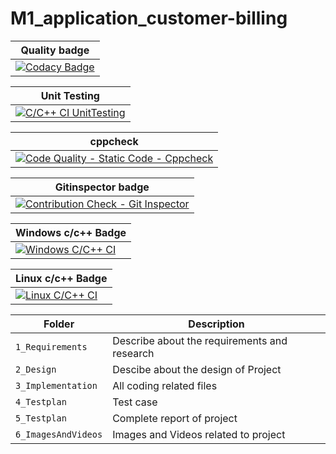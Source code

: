 # M1_application_customer-billing

| Quality badge|
|-------------|
|[![Codacy Badge](https://app.codacy.com/project/badge/Grade/589d605bc73744d4a9bf0447b9ac3bf6)](https://www.codacy.com/gh/SATHIZ13/M1_application_customer-billing/dashboard?utm_source=github.com&amp;utm_medium=referral&amp;utm_content=SATHIZ13/M1_application_customer-billing&amp;utm_campaign=Badge_Grade)|

| Unit Testing|
|-----|
|[![C/C++ CI UnitTesting](https://github.com/SATHIZ13/M1_application_customer-billing/actions/workflows/unit_testing.yml/badge.svg)](https://github.com/SATHIZ13/M1_application_customer-billing/actions/workflows/unit_testing.yml)|

|cppcheck|
|-----|
|[![Code Quality - Static Code - Cppcheck](https://github.com/SATHIZ13/M1_application_customer-billing/actions/workflows/cppcheck.yml/badge.svg)](https://github.com/SATHIZ13/M1_application_customer-billing/actions/workflows/cppcheck.yml)|

|Gitinspector badge|
|---|
|[![Contribution Check - Git Inspector](https://github.com/SATHIZ13/M1_application_customer-billing/actions/workflows/gitinspector.yml/badge.svg)](https://github.com/SATHIZ13/M1_application_customer-billing/actions/workflows/gitinspector.yml)|

| Windows c/c++ Badge|
|----|
|[![Windows C/C++ CI](https://github.com/SATHIZ13/M1_application_customer-billing/actions/workflows/windows_c-cpp.yml/badge.svg)](https://github.com/SATHIZ13/M1_application_customer-billing/actions/workflows/windows_c-cpp.yml)|

| Linux c/c++ Badge |
|----|
|[![Linux C/C++ CI](https://github.com/SATHIZ13/M1_application_customer-billing/actions/workflows/Linux_c-cpp.yml/badge.svg)](https://github.com/SATHIZ13/M1_application_customer-billing/actions/workflows/Linux_c-cpp.yml)|

|Folder|Description|
|---|---|
|`1_Requirements`|	Describe about the requirements and research|
|`2_Design`|	Descibe about the design of Project|
|`3_Implementation`|	All coding related files|
|`4_Testplan`	|Test case|
|`5_Testplan`	|Complete report of project|
|`6_ImagesAndVideos`|Images and Videos related to project|
